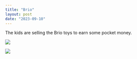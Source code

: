 ```yaml
---
title: "Brio"
layout: post
date: "2023-09-10"
---
```


The kids are selling the Brio toys to earn some pocket money.

![](/assets/images/2023/20230910_131330-1024x633.jpg)

![](/assets/images/2023/20230910_132759-614x1024.jpg)
